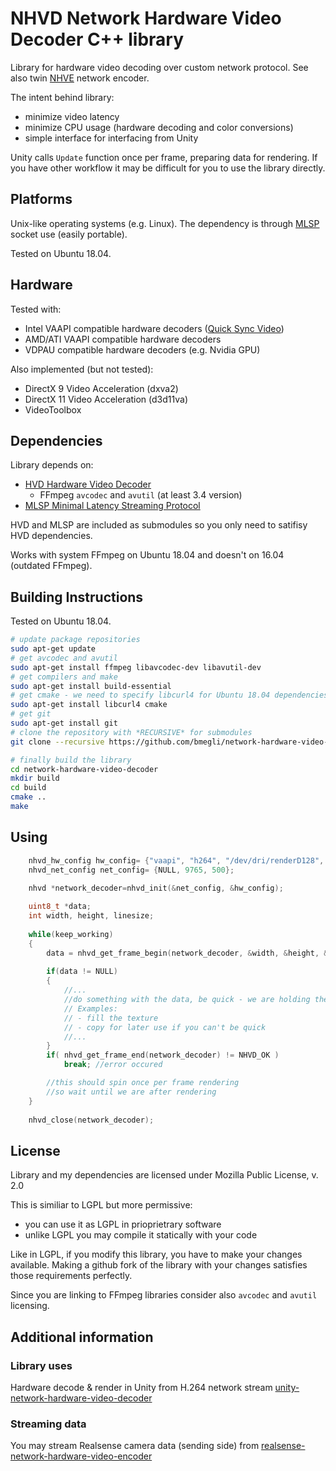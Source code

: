 # NHVD Network Hardware Video Decoder C++ library

Library for hardware video decoding over custom network protocol.
See also twin [NHVE](https://github.com/bmegli/network-hardware-video-encoder) network encoder.

The intent behind library:
- minimize video latency
- minimize CPU usage (hardware decoding and color conversions)
- simple interface for interfacing from Unity

Unity calls `Update` function once per frame, preparing data for rendering.
If you have other workflow it may be difficult for you to use the library directly.

## Platforms 

Unix-like operating systems (e.g. Linux).
The dependency is through [MLSP](https://github.com/bmegli/minimal-latency-streaming-protocol) socket use (easily portable).

Tested on Ubuntu 18.04.

## Hardware

Tested with:
- Intel VAAPI compatible hardware decoders ([Quick Sync Video](https://ark.intel.com/Search/FeatureFilter?productType=processors&QuickSyncVideo=true))
- AMD/ATI VAAPI compatible hardware decoders
- VDPAU compatible hardware decoders (e.g. Nvidia GPU) 

Also implemented (but not tested):
- DirectX 9 Video Acceleration (dxva2)
- DirectX 11 Video Acceleration (d3d11va)
- VideoToolbox

## Dependencies

Library depends on:
- [HVD Hardware Video Decoder](https://github.com/bmegli/hardware-video-decoder)
	- FFmpeg `avcodec` and `avutil` (at least 3.4 version)
- [MLSP Minimal Latency Streaming Protocol](https://github.com/bmegli/minimal-latency-streaming-protocol)

HVD and MLSP are included as submodules so you only need to satifisy HVD dependencies.

Works with system FFmpeg on Ubuntu 18.04 and doesn't on 16.04 (outdated FFmpeg).

## Building Instructions

Tested on Ubuntu 18.04.

``` bash
# update package repositories
sudo apt-get update 
# get avcodec and avutil
sudo apt-get install ffmpeg libavcodec-dev libavutil-dev
# get compilers and make 
sudo apt-get install build-essential
# get cmake - we need to specify libcurl4 for Ubuntu 18.04 dependencies problem
sudo apt-get install libcurl4 cmake
# get git
sudo apt-get install git
# clone the repository with *RECURSIVE* for submodules
git clone --recursive https://github.com/bmegli/network-hardware-video-decoder.git

# finally build the library
cd network-hardware-video-decoder
mkdir build
cd build
cmake ..
make
```

## Using

```C++
	nhvd_hw_config hw_config= {"vaapi", "h264", "/dev/dri/renderD128", "bgr0"};
	nhvd_net_config net_config= {NULL, 9765, 500};

	nhvd *network_decoder=nhvd_init(&net_config, &hw_config);
		
	uint8_t *data;
	int width, height, linesize;
	
	while(keep_working)
	{
		data = nhvd_get_frame_begin(network_decoder, &width, &height, &linesize);
		
		if(data != NULL)
		{
			//...
			//do something with the data, be quick - we are holding the mutex
			// Examples:
			// - fill the texture
			// - copy for later use if you can't be quick
			//...
		}
		if( nhvd_get_frame_end(network_decoder) != NHVD_OK )
			break; //error occured

		//this should spin once per frame rendering
		//so wait until we are after rendering
	}
	 	
	nhvd_close(network_decoder);
```

## License

Library and my dependencies are licensed under Mozilla Public License, v. 2.0

This is similiar to LGPL but more permissive:
- you can use it as LGPL in prioprietrary software
- unlike LGPL you may compile it statically with your code

Like in LGPL, if you modify this library, you have to make your changes available.
Making a github fork of the library with your changes satisfies those requirements perfectly.

Since you are linking to FFmpeg libraries consider also `avcodec` and `avutil` licensing.

## Additional information

### Library uses

Hardware decode & render in Unity from H.264 network stream [unity-network-hardware-video-decoder](https://github.com/bmegli/unity-network-hardware-video-decoder)

### Streaming data

You may stream Realsense camera data (sending side) from [realsense-network-hardware-video-encoder
](https://github.com/bmegli/realsense-network-hardware-video-encoder)

